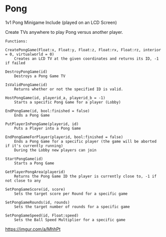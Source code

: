 # Pong
1v1 Pong Minigame Include (played on an LCD Screen)


Create TVs anywhere to play Pong versus another player.


	Functions:

	CreatePongGame(Float:x, Float:y, Float:z, Float:rx, Float:rz, interior = 0, virtualworld = 0)
		Creates an LCD TV at the given coordinates and returns its ID, -1 if failed

	DestroyPongGame(id)
		Destroys a Pong Game TV

	IsValidPongGame(id)
		Returns whether or not the specified ID is valid.

	HostPongGame(id, playerid_a, playerid_b = -1)
		Starts a specific Pong Game for a player (Lobby)

	EndPongGame(id, bool:finished = false)
		Ends a Pong Game

	PutPlayerInPongGame(playerid, id)
		Puts a Player into a Pong Game

	EndPongGameForPlayer(playerid, bool:finished = false)
		Ends a Pong Game for a specific player (the game will be aborted if it's currently running)
		During the Lobby new players can join

	StartPongGame(id)
		Starts a Pong Game

	GetPlayerPongArea(playerid)
		Returns the Pong Game ID the player is currently close to, -1 if not close to any

	SetPongGameScore(id, score)
		Sets the target score per Round for a specific game

	SetPongGameRounds(id, rounds)
		Sets the target number of rounds for a specific game

	SetPongGameSpeed(id, Float:speed)
		Sets the Ball Speed Multiplier for a specific game

https://imgur.com/a/MhhPt
